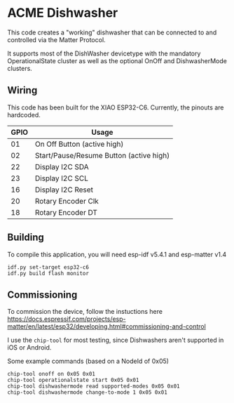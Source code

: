 # ACME Dishwasher

This code creates a "working" dishwasher that can be connected to and controlled via the Matter Protocol. 

It supports most of the DishWasher devicetype with the mandatory OperationalState cluster as well as the optional OnOff and DishwasherMode clusters.

## Wiring

This code has been built for the XIAO ESP32-C6. Currently, the pinouts are hardcoded.

| GPIO     | Usage   |
| -------- | ------- |
| 01 | On Off Button (active high) |
| 02 | Start/Pause/Resume Button (active high) |
| 22 | Display I2C SDA |
| 23 | Display I2C SCL |
| 16 | Display I2C Reset |
| 20 | Rotary Encoder Clk |
| 18 | Rotary Encoder DT |

## Building

To compile this application, you will need esp-idf v5.4.1 and esp-matter v1.4

```
idf.py set-target esp32-c6
idf.py build flash monitor
```

## Commissioning

To commission the device, follow the instuctions here https://docs.espressif.com/projects/esp-matter/en/latest/esp32/developing.html#commissioning-and-control

I use the `chip-tool` for most testing, since Dishwashers aren't supported in iOS or Android.

Some example commands (based on a NodeId of 0x05)

```
chip-tool onoff on 0x05 0x01
chip-tool operationalstate start 0x05 0x01
chip-tool dishwashermode read supported-modes 0x05 0x01
chip-tool dishwashermode change-to-mode 1 0x05 0x01
```
